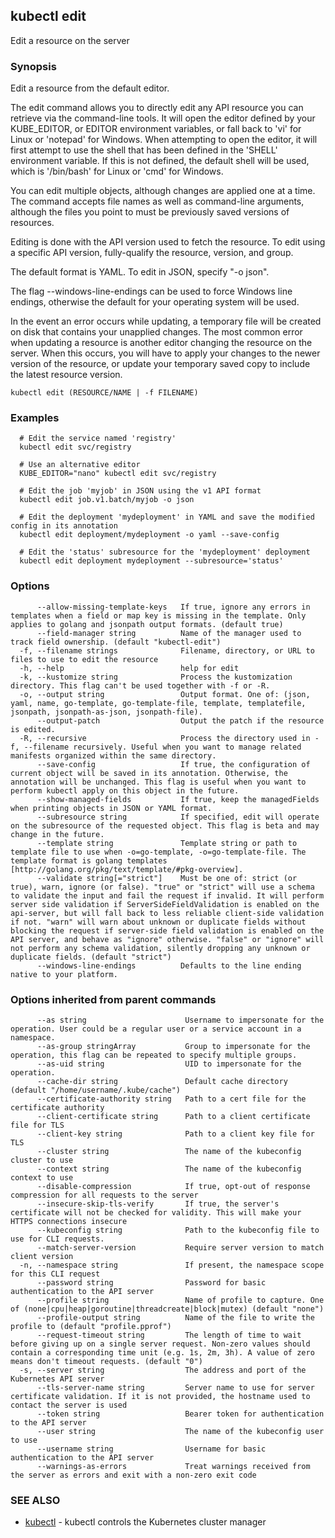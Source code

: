 ## kubectl edit

Edit a resource on the server

### Synopsis

Edit a resource from the default editor.

 The edit command allows you to directly edit any API resource you can retrieve via the command-line tools. It will open the editor defined by your KUBE_EDITOR, or EDITOR environment variables, or fall back to 'vi' for Linux or 'notepad' for Windows. When attempting to open the editor, it will first attempt to use the shell that has been defined in the 'SHELL' environment variable. If this is not defined, the default shell will be used, which is '/bin/bash' for Linux or 'cmd' for Windows.

 You can edit multiple objects, although changes are applied one at a time. The command accepts file names as well as command-line arguments, although the files you point to must be previously saved versions of resources.

 Editing is done with the API version used to fetch the resource. To edit using a specific API version, fully-qualify the resource, version, and group.

 The default format is YAML. To edit in JSON, specify "-o json".

 The flag --windows-line-endings can be used to force Windows line endings, otherwise the default for your operating system will be used.

 In the event an error occurs while updating, a temporary file will be created on disk that contains your unapplied changes. The most common error when updating a resource is another editor changing the resource on the server. When this occurs, you will have to apply your changes to the newer version of the resource, or update your temporary saved copy to include the latest resource version.

```
kubectl edit (RESOURCE/NAME | -f FILENAME)
```

### Examples

```
  # Edit the service named 'registry'
  kubectl edit svc/registry
  
  # Use an alternative editor
  KUBE_EDITOR="nano" kubectl edit svc/registry
  
  # Edit the job 'myjob' in JSON using the v1 API format
  kubectl edit job.v1.batch/myjob -o json
  
  # Edit the deployment 'mydeployment' in YAML and save the modified config in its annotation
  kubectl edit deployment/mydeployment -o yaml --save-config
  
  # Edit the 'status' subresource for the 'mydeployment' deployment
  kubectl edit deployment mydeployment --subresource='status'
```

### Options

```
      --allow-missing-template-keys   If true, ignore any errors in templates when a field or map key is missing in the template. Only applies to golang and jsonpath output formats. (default true)
      --field-manager string          Name of the manager used to track field ownership. (default "kubectl-edit")
  -f, --filename strings              Filename, directory, or URL to files to use to edit the resource
  -h, --help                          help for edit
  -k, --kustomize string              Process the kustomization directory. This flag can't be used together with -f or -R.
  -o, --output string                 Output format. One of: (json, yaml, name, go-template, go-template-file, template, templatefile, jsonpath, jsonpath-as-json, jsonpath-file).
      --output-patch                  Output the patch if the resource is edited.
  -R, --recursive                     Process the directory used in -f, --filename recursively. Useful when you want to manage related manifests organized within the same directory.
      --save-config                   If true, the configuration of current object will be saved in its annotation. Otherwise, the annotation will be unchanged. This flag is useful when you want to perform kubectl apply on this object in the future.
      --show-managed-fields           If true, keep the managedFields when printing objects in JSON or YAML format.
      --subresource string            If specified, edit will operate on the subresource of the requested object. This flag is beta and may change in the future.
      --template string               Template string or path to template file to use when -o=go-template, -o=go-template-file. The template format is golang templates [http://golang.org/pkg/text/template/#pkg-overview].
      --validate string[="strict"]    Must be one of: strict (or true), warn, ignore (or false). "true" or "strict" will use a schema to validate the input and fail the request if invalid. It will perform server side validation if ServerSideFieldValidation is enabled on the api-server, but will fall back to less reliable client-side validation if not. "warn" will warn about unknown or duplicate fields without blocking the request if server-side field validation is enabled on the API server, and behave as "ignore" otherwise. "false" or "ignore" will not perform any schema validation, silently dropping any unknown or duplicate fields. (default "strict")
      --windows-line-endings          Defaults to the line ending native to your platform.
```

### Options inherited from parent commands

```
      --as string                      Username to impersonate for the operation. User could be a regular user or a service account in a namespace.
      --as-group stringArray           Group to impersonate for the operation, this flag can be repeated to specify multiple groups.
      --as-uid string                  UID to impersonate for the operation.
      --cache-dir string               Default cache directory (default "/home/username/.kube/cache")
      --certificate-authority string   Path to a cert file for the certificate authority
      --client-certificate string      Path to a client certificate file for TLS
      --client-key string              Path to a client key file for TLS
      --cluster string                 The name of the kubeconfig cluster to use
      --context string                 The name of the kubeconfig context to use
      --disable-compression            If true, opt-out of response compression for all requests to the server
      --insecure-skip-tls-verify       If true, the server's certificate will not be checked for validity. This will make your HTTPS connections insecure
      --kubeconfig string              Path to the kubeconfig file to use for CLI requests.
      --match-server-version           Require server version to match client version
  -n, --namespace string               If present, the namespace scope for this CLI request
      --password string                Password for basic authentication to the API server
      --profile string                 Name of profile to capture. One of (none|cpu|heap|goroutine|threadcreate|block|mutex) (default "none")
      --profile-output string          Name of the file to write the profile to (default "profile.pprof")
      --request-timeout string         The length of time to wait before giving up on a single server request. Non-zero values should contain a corresponding time unit (e.g. 1s, 2m, 3h). A value of zero means don't timeout requests. (default "0")
  -s, --server string                  The address and port of the Kubernetes API server
      --tls-server-name string         Server name to use for server certificate validation. If it is not provided, the hostname used to contact the server is used
      --token string                   Bearer token for authentication to the API server
      --user string                    The name of the kubeconfig user to use
      --username string                Username for basic authentication to the API server
      --warnings-as-errors             Treat warnings received from the server as errors and exit with a non-zero exit code
```

### SEE ALSO

* [kubectl](kubectl.md)	 - kubectl controls the Kubernetes cluster manager


